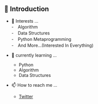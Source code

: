 ## 👋 Introduction  
  
- 👀 Interests ...  
  -　Algorithm  
  -　Data Structures  
  -　Python Metaprogramming  
  -　And More...(Interested In Everything)  

- 🌱 currently learning ...  
  - Python  
  - Algorithm  
  - Data Structures   

- 📫 How to reach me ...  
  - [Twitter](https://twitter.com/valusun)  

